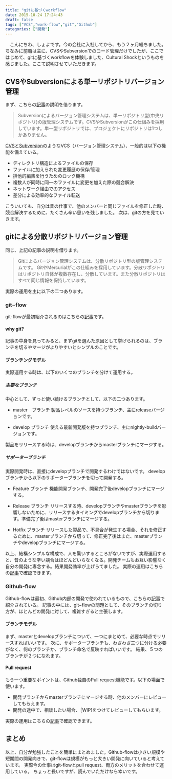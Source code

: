 ```yaml
---
title: "gitに基づくworkflow"
date: 2015-10-24 17:24:43
draft: false
tags: ["VCS","work-flow","git","Github"]
categories: ["開発"]
---
```


　こんにちわ、しょよです。今の会社に入社してから、もう２ヶ月経ちました。ちなみに前職は主に、CVSやSubversionでのコード管理だけでしたが、ここではじめて、gitに基づくworkflowを体験しました、Cultural Shockというものを感じました。ここて説明させていただきます。

<!-- more -->

## CVSやSubversionによる単一リポジトリバージョン管理

まず、こちらの[記事][1]の説明を借ります。
> Subversionによるバージョン管理システムは、単一リポジトリ型(中央リポジトリ)の版管理システムです。CVSやSubversionがこの仕組みを採用しています。単一型リポジトリでは、プロジェクトにリポジトリは1つしかありません。

[CVS]と[Subversion]のようなVCS（バージョン管理システム）、一般的は以下の機能を備えている。
  - ディレクトリ構造によるファイルの保存
  - ファイルに加えられた変更履歴の保存/管理
  - 排他的編集を行うためのロック機構
  - 複数人が同時に同一のファイルに変更を加えた際の競合解決
  - ネットワーク経由でのアクセス
  - 差分による効率的なファイル転送

こういいても、自分は昔の仕事で、他のメンバーと同じファイルを修正した時、競合解決するために、たくさん辛い思いを残しました。
次は、gitの方を見ていきます。

## gitによる分散リポジトリバージョン管理

同じ、上記の記事の説明を借ります。
> Gitによるバージョン管理システムは、分散リポジトリ型の版管理システムです。 GitやMercurialがこの仕組みを採用しています。分散リポジトリはリポジトリ自体が複数存在し、分散しています。また分散リポジトリはすべて同じ情報を保持しています。

実際の運用を主に以下の二つあります。

### git−flow
git-flowが最初紹介されるのはこちらの[記事][2]です。

#### why git?
記事の中身を見ってみると、まずgitを選んた原因として挙げられるのは、ブランチを切るやマージがよりやすいとシンプルのことです。

#### ブランチングモデル
実際運用する時は、以下のいくつのブランチを分けて運用する。
##### 主要なブランチ
中心として、ずっと使い続けるブランチとして、以下の二つあります。

- master　ブランチ
 製品レベルのソースを持つブランチ、主にreleaseバージョンです。

- develop ブランチ
 使える最新開発版を持つブランチ、主にnightly-buildバージョンです。

製品をリリースする時は、developブランチからmasterブランチにマージする。

##### サポーターブランチ
実際開発時は、直接にdevelopブランチで開発するわけではないです。
developブランチから以下のサポーターブランチを切って開発する。

- Feature ブランチ
 機能開発ブランチ、開発完了後developブランチにマージする。

- Release ブランチ
 リリースする時、developブランチやmasterブランチを影響しないために、リリースするタイミングでdevelopブランチから切ります。準備完了後はmasterブランチにマージする。

- Hotfix ブランチ
 リリースした製品で、不具合が発生する場合、それを修正するために、masterブランチから切って、修正完了後はまた、masterブランチやdevelopブランチにマージする。

以上、結構シンプルな構成で、人を驚いするところがないですが、実際運用すると、昔のような辛い競合はほどんどいらなくなる。開発チームもお互い影響なく自分の開発に専念する。結果開発効率が上げらてました。
実際の運用はこちらの[記事][5]で確認できます。

### Github-flow
Github-flowは最初、Github内部の開発で使われているもので、こちらの[記事][3]で紹介されている。
記事の中には、git−flowの問題として、そのブランチの切り方が、ほとんどの開発に対して、複雑すぎると主張します。

#### ブランチモデル
まず、masterとdevelopブランチについて、一つにまとめて、必要な時点でリリースすればいいです。
次に、サポーターブランチも、わざわざ三つに分ける必要がなく、何のブランチか、ブランチ命名で反映すればいいです。
結果、５つのブランチが２つになれます。

#### Pull request
もう一つ重要なポイントは、Github独自のPull request機能です。以下の場面で使います。

- 開発ブランチからmasterブランチにマージする時、他のメンバーにレビューしてもらえます。
- 開発の途中で、相談したい場合、［WIP]をつけてレビューしてもらいます。

実際の運用はこちらの[記事][4]で確認できます。

## まとめ
以上、自分が勉強したことを簡単にまとめました。Github-flowは小さい規模や短期間の開発向きで、git-flowは規模がもっと大きい開発に向いていると考えています。
実際今の仕事はgit-flowとpull request、両方のメリットを合わせて運用している。
ちょっと長いですが、読んでいただけなら幸いです。

[CVS]:http://www.nongnu.org/cvs/
[Subversion]:https://subversion.apache.org/
[1]:http://success.tracpath.com/blog/2014/09/08/subversion%E3%81%A8git%E3%81%AE%E9%81%95%E3%81%84/
[2]:http://nvie.com/posts/a-successful-git-branching-model/
[3]:http://scottchacon.com/2011/08/31/github-flow.html
[4]:https://guides.github.com/introduction/flow/
[5]:https://www.atlassian.com/git/tutorials/comparing-workflows
